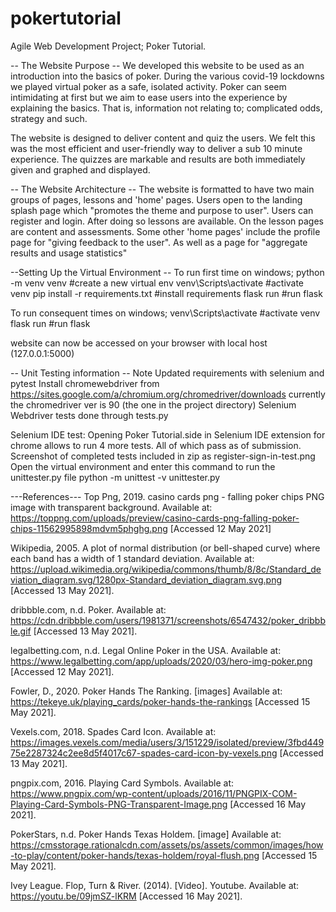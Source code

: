 # pokertutorial

Agile Web Development Project; Poker Tutorial.

-- The Website Purpose --
We developed this website to be used as an introduction into the basics of poker. During the various
covid-19 lockdowns we played virtual poker as a safe, isolated activity. Poker can seem intimidating at first
but we aim to ease users into the experience by explaining the basics. That is, information not relating to;
complicated odds, strategy and such.

The website is designed to deliver content and quiz the users. We felt this was the most efficient and user-friendly way to deliver a sub 10 minute experience. The quizzes are markable and results are both immediately given and graphed and displayed.

-- The Website Architecture --
The website is formatted to have two main groups of pages, lessons and 'home' pages.
Users open to the landing splash page which "promotes the theme and purpose to user". Users can register and login.
After doing so lessons are available. On the lesson pages are content and assessments. Some other 'home pages' include
the profile page for "giving feedback to the user". As well as a page for "aggregate results and usage statistics"

--Setting Up the Virtual Environment --
To run first time on windows;
python -m venv venv #create a new virtual env
venv\Scripts\activate #activate venv
pip install -r requirements.txt #install requirements
flask run #run flask

To run consequent times on windows;
venv\Scripts\activate #activate venv
flask run #run flask

website can now be accessed on your browser with local host (127.0.0.1:5000)

-- Unit Testing information --
Note Updated requirements with selenium and pytest
Install chromewebdriver from https://sites.google.com/a/chromium.org/chromedriver/downloads
currently the chromedriver ver is 90 (the one in the project directory)
Selenium Webdriver tests done through tests.py

Selenium IDE test:
Opening Poker Tutorial.side in Selenium IDE extension for chrome allows to run 4 more tests. All of which pass as of submission. Screenshot of completed tests included in zip as register-sign-in-test.png
Open the virtual environment and enter this command to run the unittester.py file
python -m unittest -v unittester.py

---References---
Top Png, 2019. casino cards png - falling poker chips PNG image with transparent background. Available at: <https://toppng.com/uploads/preview/casino-cards-png-falling-poker-chips-11562995898mdvm5phghg.png> [Accessed 12 May 2021]

Wikipedia, 2005. A plot of normal distribution (or bell-shaped curve) where each band has a width of 1 standard deviation. Available at: <https://upload.wikimedia.org/wikipedia/commons/thumb/8/8c/Standard_deviation_diagram.svg/1280px-Standard_deviation_diagram.svg.png> [Accessed 13 May 2021].

dribbble.com, n.d. Poker. Available at: <https://cdn.dribbble.com/users/1981371/screenshots/6547432/poker_dribbble.gif> [Accessed 13 May 2021].

legalbetting.com, n.d. Legal Online Poker in the USA. Available at: <https://www.legalbetting.com/app/uploads/2020/03/hero-img-poker.png> [Accessed 12 May 2021].

Fowler, D., 2020. Poker Hands The Ranking. [images] Available at: <https://tekeye.uk/playing_cards/poker-hands-the-rankings> [Accessed 15 May 2021].


Vexels.com, 2018. Spades Card Icon. Available at: <https://images.vexels.com/media/users/3/151229/isolated/preview/3fbd44975e2287324c2ee8d5f4017c67-spades-card-icon-by-vexels.png> [Accessed 13 May 2021].

pngpix.com, 2016. Playing Card Symbols. Available at: <https://www.pngpix.com/wp-content/uploads/2016/11/PNGPIX-COM-Playing-Card-Symbols-PNG-Transparent-Image.png> [Accessed 16 May 2021].

PokerStars, n.d. Poker Hands Texas Holdem. [image] Available at: <https://cmsstorage.rationalcdn.com/assets/ps/assets/common/images/how-to-play/content/poker-hands/texas-holdem/royal-flush.png> [Accessed 15 May 2021].

Ivey League. Flop, Turn & River. (2014). [Video]. Youtube. Available at: https://youtu.be/09jmSZ-lKRM [Accessed 16 May 2021].


